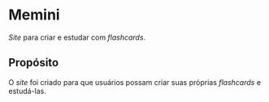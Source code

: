 # Memini

*Site* para criar e estudar com *flashcards*.

## Propósito

O *site* foi criado para que usuários possam criar suas próprias *flashcards* e estudá-las.
